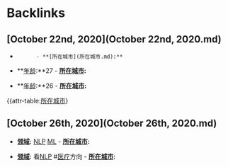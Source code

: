 
# Backlinks
## [October 22nd, 2020](October 22nd, 2020.md)
- 
            - **[所在城市](所在城市.md):**

- **[年龄](年龄.md):**27
            - **[所在城市](所在城市.md):**

- **[年龄](年龄.md):**26
            - **[所在城市](所在城市.md):**

{{attr-table:[所在城市](所在城市.md)}

## [October 26th, 2020](October 26th, 2020.md)
- **[领域](领域.md):** [NLP](NLP.md) [ML](ML.md)
                - **[所在城市](所在城市.md):**

- **[领域](领域.md):** 看[NLP](NLP.md) #[医疗](医疗.md)方向
                - **[所在城市](所在城市.md):**

